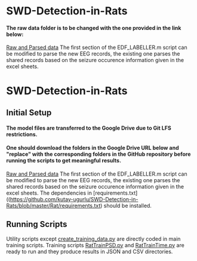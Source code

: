 # SWD-Detection-in-Rats

#### The raw data folder is to be changed with the one provided in the link below:
[Raw and Parsed data](https://drive.google.com/drive/folders/1oIhVsMshzddXUUVGAm8L02yMjcH8NiJq?usp=sharing)
The first section of the EDF_LABELLER.m script can be modified to parse the new EEG records, the existing one parses the shared records based on the seizure occurence information given in the excel sheets.


# SWD-Detection-in-Rats

## Initial Setup
#### The model files are transferred to the Google Drive due to Git LFS restrictions.
#### One should download the folders in the Google Drive URL below and "replace" with the corresponding folders in the GitHub repository before running the scripts to get meaningful results. 
[Raw and Parsed data](https://drive.google.com/drive/folders/1oIhVsMshzddXUUVGAm8L02yMjcH8NiJq?usp=sharing)
The first section of the EDF_LABELLER.m script can be modified to parse the new EEG records, the existing one parses the shared records based on the seizure occurence information given in the excel sheets. 
The dependencies in [requirements.txt]((https://github.com/kutay-ugurlu/SWD-Detection-in-Rats/blob/master/Rat/requirements.txt) should be installed. 

## Running Scripts 
Utility scripts except [create_training_data.py](https://github.com/kutay-ugurlu/SWD-Detection-in-Rats/blob/master/Rat/create_training_data.py) are directly coded in main training scripts.
Training scripts [RatTrainPSD.py](https://github.com/kutay-ugurlu/SWD-Detection-in-Rats/blob/master/Rat/RatTrainPSD.py) and [RatTrainTime.py](https://github.com/kutay-ugurlu/SWD-Detection-in-Rats/blob/master/Rat/RatTrainTime.py) are ready to run and they produce results in JSON and CSV directories. 
